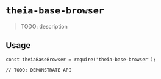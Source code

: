 # `theia-base-browser`

> TODO: description

## Usage

```
const theiaBaseBrowser = require('theia-base-browser');

// TODO: DEMONSTRATE API
```
